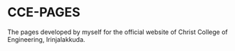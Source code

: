 # CCE-PAGES
The pages developed by myself for the official website of Christ College of Engineering, Irinjalakkuda. 

